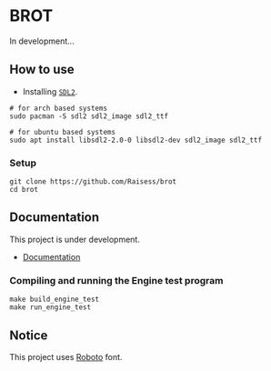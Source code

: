 # BROT

In development...

## How to use

- Installing [`SDL2`](https://www.libsdl.org/download-2.0.php).

```shell
# for arch based systems
sudo pacman -S sdl2 sdl2_image sdl2_ttf

# for ubuntu based systems
sudo apt install libsdl2-2.0-0 libsdl2-dev sdl2_image sdl2_ttf
```

### Setup

```shell
git clone https://github.com/Raisess/brot
cd brot
```

## Documentation

This project is under development.

- [Documentation](./docs)

### Compiling and running the Engine test program

```shell
make build_engine_test
make run_engine_test
```

## Notice

This project uses [Roboto](https://fonts.google.com/specimen/Roboto) font.
